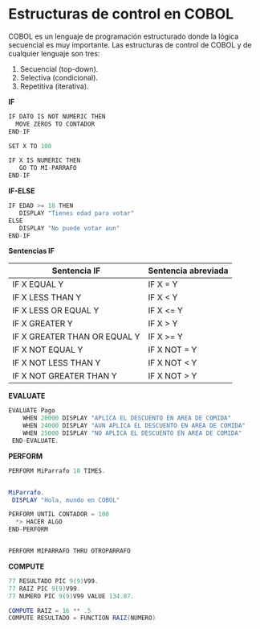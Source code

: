 # Estructuras de control en COBOL

COBOL es un lenguaje de programación estructurado donde la lógica secuencial es muy importante. Las estructuras de control de COBOL y de cualquier lenguaje son tres:

1. Secuencial (top-down).
2. Selectiva (condicional).
3. Repetitiva (iterativa).

**IF**

```java
IF DATO IS NOT NUMERIC THEN
  MOVE ZEROS TO CONTADOR
END-IF

SET X TO 100

IF X IS NUMERIC THEN
   GO TO MI-PARRAFO
END-IF

```



**IF-ELSE**

```java
IF EDAD >= 18 THEN
   DISPLAY "Tienes edad para votar"
ELSE
   DISPLAY "No puede votar aun"
END-IF

```

**Sentencias IF**

| Sentencia IF | Sentencia abreviada|
| ------------- | ------------- |
| IF X EQUAL Y | IF X = Y  |
| IF X LESS THAN Y | IF X < Y  |
| IF X LESS OR EQUAL Y | IF X <= Y  |
| IF X GREATER Y | IF X > Y  |
| IF X GREATER THAN OR EQUAL Y | IF X >= Y  |
| IF X NOT EQUAL Y | IF X NOT = Y  |
| IF X NOT LESS THAN Y | IF X NOT < Y  |
| IF X NOT GREATER THAN Y | IF X NOT > Y  |





**EVALUATE**
```java
EVALUATE Pago
    WHEN 20000 DISPLAY "APLICA EL DESCUENTO EN AREA DE COMIDA"
    WHEN 24000 DISPLAY "AUN APLICA EL DESCUENTO EN AREA DE COMIDA" 
    WHEN 25000 DISPLAY "NO APLICA EL DESCUENTO EN AREA DE COMIDA" 
 END-EVALUATE.
 ```
 
 **PERFORM**
 ```java
PERFORM MiParrafo 10 TIMES.


MiParrafo.
  DISPLAY "Hola, mundo en COBOL"

 ```

```java
PERFORM UNTIL CONTADOR = 100
  *> HACER ALGO
END-PERFORM


PERFORM MIPARRAFO THRU OTROPARRAFO


```

**COMPUTE**

 ```java
 77 RESULTADO PIC 9(9)V99.
 77 RAIZ PIC 9(9)V99.
 77 NUMERO PIC 9(9)V99 VALUE 134.87.
 
 COMPUTE RAIZ = 16 ** .5
 COMPUTE RESULTADO = FUNCTION RAIZ(NUMERO)
 
  ```


